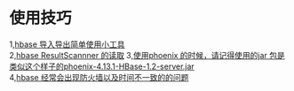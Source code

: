 # 使用技巧  
1,[hbase 导入导出简单使用小工具](Hbase-export-and-import-data.md)  
2,[hbase ResultScannner 的读取](HbaseResultScanner-Result-Read.md)
3,[使用phoenix 的时候，请记得使用的jar 包是类似这个样子的phoenix-4.13.1-HBase-1.2-server.jar ]()  
4,[hbase 经常会出现防火墙以及时间不一致的的问题]()  